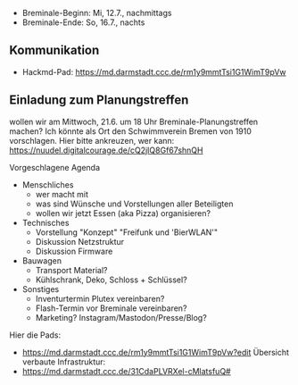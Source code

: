 - Breminale-Beginn: Mi, 12.7., nachmittags
- Breminale-Ende: So, 16.7., nachts

## Kommunikation
- Hackmd-Pad: <https://md.darmstadt.ccc.de/rm1y9mmtTsi1G1WimT9pVw>



## Einladung zum Planungstreffen

wollen wir am Mittwoch, 21.6. um 18 Uhr Breminale-Planungstreffen machen?
Ich könnte als Ort den Schwimmverein Bremen von 1910 vorschlagen.
Hier bitte ankreuzen, wer kann: https://nuudel.digitalcourage.de/cQ2jIQ8Gf67shnQH

Vorgeschlagene Agenda

- Menschliches
    - wer macht mit
    - was sind Wünsche und Vorstellungen aller Beteiligten
    - wollen wir jetzt Essen (aka Pizza) organisieren?
- Technisches
    - Vorstellung "Konzept" "Freifunk und 'BierWLAN'"
    - Diskussion Netzstruktur
    - Diskussion Firmware
- Bauwagen
    - Transport Material?
    - Kühlschrank, Deko, Schloss + Schlüssel?
- Sonstiges
    - Inventurtermin Plutex vereinbaren?
    - Flash-Termin vor Breminale vereinbaren?
    - Marketing? Instagram/Mastodon/Presse/Blog?
    

Hier die Pads: 
- <https://md.darmstadt.ccc.de/rm1y9mmtTsi1G1WimT9pVw?edit>
Übersicht verbaute Infrastruktur: 
- <https://md.darmstadt.ccc.de/31CdaPLVRXel-cMlatsfuQ#>

